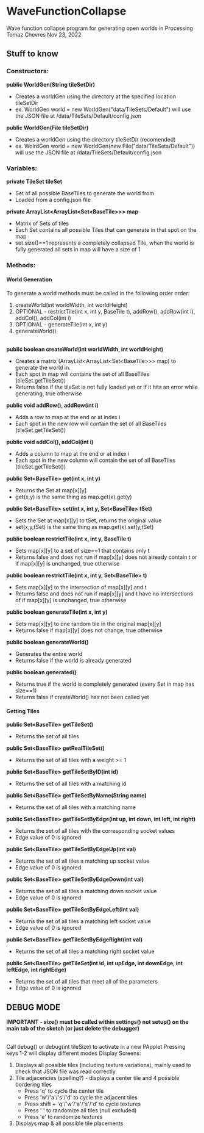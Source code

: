 # WaveFunctionCollapse
Wave function collapse program for generating open worlds in Processing
Tomaz Chevres
Nov 23, 2022


## Stuff to know
### Constructors:
**public WorldGen(String tileSetDir)**
- Creates a worldGen using the directory at the specified location tileSetDir
- ex. WorldGen world = new WorldGen("data/TileSets/Default") will use the JSON file at /data/TileSets/Default/config.json

**public WorldGen(File tileSetDir)**
- Creates a worldGen using the directory tileSetDir (recomended)
- ex. WolrdGen world = new WorldGen(new File("data/TileSets/Default")) will use the JSON file at /data/TileSets/Default/config.json


### Variables:
**private TileSet tileSet**
- Set of all possible BaseTiles to generate the world from
- Loaded from a config.json file

**private ArrayList\<ArrayList\<Set\<BaseTile\>\>\> map**
- Matrix of Sets of tiles
- Each Set contains all possible Tiles that can generate in that spot on the map
- set.size()==1 represents a completely collapsed Tile, when the world is fully generated all sets in map will have a size of 1


### Methods:
#### World Generation
To generate a world methods must be called in the following order order:
1. createWorld(int worldWidth, int worldHeight)
2. OPTIONAL - restrictTile(int x, int y, BaseTile t), addRow(), addRow(int i), addCol(), addCol(int i)
3. OPTIONAL - generateTile(int x, int y)
4. generateWorld()

<br>**public boolean createWorld(int worldWidth, int worldHeight)**
- Creates a matrix (ArrayList\<ArrayList\<Set\<BaseTile\>\>\> map) to generate the world in.
- Each spot in map will contains the set of all BaseTiles (tileSet.getTileSet())
- Returns false if the tileSet is not fully loaded yet or if it hits an error while generating, true otherwise

**public void addRow(), addRow(int i)**
- Adds a row to map at the end or at index i
- Each spot in the new row will contain the set of all BaseTiles (tileSet.getTileSet())

**public void addCol(), addCol(int i)**
- Adds a column to map at the end or at index i
- Each spot in the new column will contain the set of all BaseTiles (tileSet.getTileSet())

**public Set\<BaseTile\> get(int x, int y)**
- Returns the Set at map[x][y]
- get(x,y) is the same thing as map.get(x).get(y)

**public Set\<BaseTile\> set(int x, int y, Set\<BaseTile\> tSet)**
- Sets the Set at map[x][y] to tSet, returns the original value
- set(x,y,tSet) is the same thing as map.get(x).set(y,tSet)

**public boolean restrictTile(int x, int y, BaseTile t)**
- Sets map[x][y] to a set of size==1 that contains only t
- Returns false and does not run if map[x][y] does not already contain t or if map[x][y] is unchanged, true otherwise

**public boolean restrictTile(int x, int y, Set\<BaseTile\> t)**
- Sets map[x][y] to the intersection of map[x][y] and t
- Returns false and does not run if map[x][y] and t have no intersections of if map[x][y] is unchanged, true otherwise

**public boolean generateTile(int x, int y)**
- Sets map[x][y] to one random tile in the original map[x][y]
- Returns false if map[x][y] does not change, true otherwise

**public boolean generateWorld()**
- Generates the entire world
- Returns false if the world is already generated

**public boolean generated()**
- Returns true if the world is completely generated (every Set in map has size==1)
- Returns false if createWorld() has not been called yet

#### Getting Tiles
**public Set\<BaseTile\> getTileSet()**
- Returns the set of all tiles

**public Set\<BaseTile\> getRealTileSet()**
- Returns the set of all tiles with a weight >= 1

**public Set\<BaseTile\> getTileSetByID(int id)**
- Returns the set of all tiles with a matching id

**public Set\<BaseTile\> getTileSetByName(String name)**
- Returns the set of all tiles with a matching name

**public Set\<BaseTile\> getTileSetByEdge(int up, int down, int left, int right)**
- Returns the set of all tiles with the corresponding socket values
- Edge value of 0 is ignored

**public Set\<BaseTile\> getTileSetByEdgeUp(int val)**
- Returns the set of all tiles a matching up socket value
- Edge value of 0 is ignored

**public Set\<BaseTile\> getTileSetByEdgeDown(int val)**
- Returns the set of all tiles a matching down socket value
- Edge value of 0 is ignored

**public Set\<BaseTile\> getTileSetByEdgeLeft(int val)**
- Returns the set of all tiles a matching left socket value
- Edge value of 0 is ignored

**public Set\<BaseTile\> getTileSetByEdgeRight(int val)**
- Returns the set of all tiles a matching right socket value

**public Set\<BaseTile\> getTileSet(int id, int upEdge, int downEdge, int leftEdge, int rightEdge)**
- Returns the set of all tiles that meet all of the parameters
- Edge value of 0 is ignored

## DEBUG MODE
**IMPORTANT - size() must be called within settings() not setup() on the main tab of the sketch (or just delete the debugger)**

<br>Call debug() or debug(int tileSize) to activate in a new PApplet
Pressing keys 1-2 will display different modes
Display Screens:
1. Displays all possible tiles (including texture variations), mainly used to check that JSON file was read correctly
2. Tile adjacencies (spelling?) - displays a center tile and 4 possible bordering tiles
   - Press 'q' to cycle the center tile
   - Press 'w'/'a'/'s'/'d' to cycle the adjacent tiles
   - Press shift + 'q'/'w'/'a'/'s'/'d' to cycle textures
   - Press ' ' to randomize all tiles (null excluded)
   - Press 'e' to randomize textures
3. Displays map & all possible tile placements